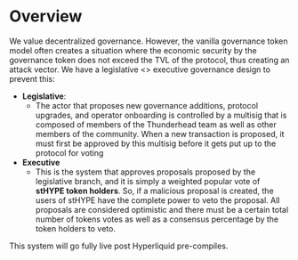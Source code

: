 # Overview

We value decentralized governance. However, the vanilla governance token model often creates a situation where the economic security by the governance token does not exceed the TVL of the protocol, thus creating an attack vector. We have a legislative <> executive governance design to prevent this:

* **Legislative**:
  * The actor that proposes new governance additions, protocol upgrades, and operator onboarding is controlled by a multisig that is composed of members of the Thunderhead team as well as other members of the community. When a new transaction is proposed, it must first be approved by this multisig before it gets put up to the protocol for voting
* **Executive**
  * This is the system that approves proposals proposed by the legislative branch, and it is simply a weighted popular vote of **stHYPE token holders**. So, if a malicious proposal is created, the users of stHYPE have the complete power to veto the proposal. All proposals are considered optimistic and there must be a certain total number of tokens votes as well as a consensus percentage by the token holders to veto.

This system will go fully live post Hyperliquid pre-compiles.&#x20;
